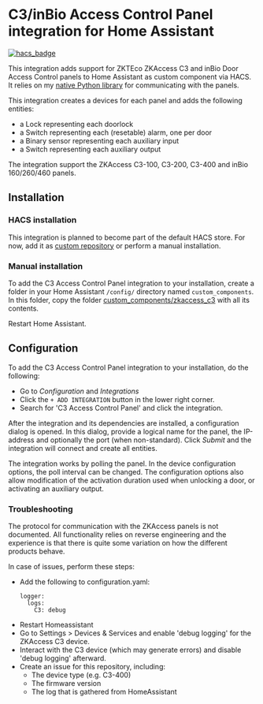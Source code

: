 # C3/inBio Access Control Panel integration for Home Assistant

[![hacs_badge](https://img.shields.io/badge/HACS-Custom-41BDF5.svg)](https://hacs.xyz/docs/faq/custom_repositories/)

This integration adds support for ZKTEco ZKAccess C3 and inBio Door Access Control panels to Home Assistant as custom component via HACS.
It relies on my [native Python library](https://github.com/vwout/zkaccess-c3-py/) for communicating with the panels.

This integration creates a devices for each panel and adds the following entities:
- a Lock representing each doorlock
- a Switch representing each (resetable) alarm, one per door
- a Binary sensor representing each auxiliary input
- a Switch representing each auxiliary output

The integration support the ZKAccess C3-100, C3-200, C3-400 and inBio 160/260/460 panels.

## Installation

### HACS installation

This integration is planned to become part of the default HACS store.
For now, add it as [custom repository](https://hacs.xyz/docs/faq/custom_repositories/) or perform a manual installation.

### Manual installation

To add the C3 Access Control Panel integration to your installation, create a folder in your Home Assistant  `/config/` directory named `custom_components`.
In this folder, copy the folder [custom_components/zkaccess_c3](custom_components/zkaccess_c3) with all its contents.

Restart Home Assistant.

## Configuration
To add the C3 Access Control Panel integration to your installation, do the following:
- Go to *Configuration* and *Integrations*
- Click the `+ ADD INTEGRATION` button in the lower right corner.
- Search for 'C3 Access Control Panel' and click the integration.

After the integration and its dependencies are installed, a configuration dialog is opened.
In this dialog, provide a logical name for the panel, the IP-address and optionally the port (when non-standard).
Click *Submit* and the integration will connect and create all entities.

The integration works by polling the panel.
In the device configuration options, the poll interval can be changed.
The configuration options also allow modification of the activation duration used when unlocking a door, or activating an auxiliary output.

### Troubleshooting

The protocol for communication with the ZKAccess panels is not documented.
All functionality relies on reverse engineering and the experience is that there is quite some variation on how the different products behave.

In case of issues, perform these steps:
- Add the following to configuration.yaml:
  ```
  logger:
    logs:
      C3: debug
  ```
- Restart Homeassistant
- Go to Settings > Devices & Services and enable 'debug logging' for the ZKAccess C3 device.
- Interact with the C3 device (which may generate errors) and disable 'debug logging' afterward.
- Create an issue for this repository, including:
  - The device type (e.g. C3-400)
  - The firmware version
  - The log that is gathered from HomeAssistant